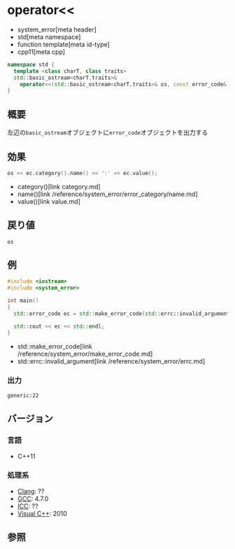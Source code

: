 # operator<<
* system_error[meta header]
* std[meta namespace]
* function template[meta id-type]
* cpp11[meta cpp]

```cpp
namespace std {
  template <class charT, class traits>
  std::basic_ostream<charT,traits>&
    operator<<(std::basic_ostream<charT,traits>& os, const error_code& ec);
}
```

## 概要
左辺の`basic_ostream`オブジェクトに`error_code`オブジェクトを出力する


## 効果
```cpp
os << ec.category().name() << ':' << ec.value();
```
* category()[link category.md]
* name()[link /reference/system_error/error_category/name.md]
* value()[link value.md]


## 戻り値
`os`


## 例
```cpp example
#include <iostream>
#include <system_error>

int main()
{
  std::error_code ec = std::make_error_code(std::errc::invalid_argument);

  std::cout << ec << std::endl;
}
```
* std::make_error_code[link /reference/system_error/make_error_code.md]
* std::errc::invalid_argument[link /reference/system_error/errc.md]

### 出力
```
generic:22
```

## バージョン
### 言語
- C++11

### 処理系
- [Clang](/implementation.md#clang): ??
- [GCC](/implementation.md#gcc): 4.7.0
- [ICC](/implementation.md#icc): ??
- [Visual C++](/implementation.md#visual_cpp): 2010


## 参照
